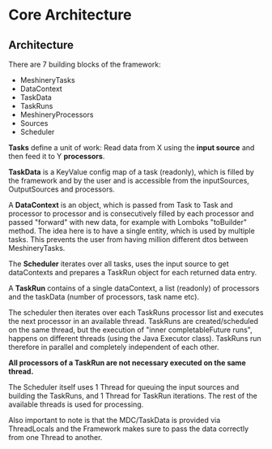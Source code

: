 # Core Architecture

##  Architecture

There are 7 building blocks of the framework:

* MeshineryTasks
* DataContext
* TaskData
* TaskRuns
* MeshineryProcessors
* Sources
* Scheduler

**Tasks** define a unit of work: Read data from X using the
**input source** and then feed it to Y **processors**.  

**TaskData** is a KeyValue config map of a task (readonly), which is filled by 
the framework and by the user and is accessible from the inputSources, OutputSources and processors.

A **DataContext** is an object, which is passed from Task to Task and processor to processor and is
consecutively filled by each processor and passed "forward" with new data, for example with Lomboks
"toBuilder" method. The idea here is to have a single entity, which is used by multiple tasks. This
prevents the user from having million different dtos between MeshineryTasks.

The **Scheduler** iterates over all tasks, uses the input source to get dataContexts
and prepares a TaskRun object for each returned data entry.

A **TaskRun** contains of a single dataContext, a list (readonly) of processors  and the
taskData (number of processors, task name etc).

The scheduler then iterates over each TaskRuns
processor list and executes the next processor in an available thread.
TaskRuns are created/scheduled on the same thread, but the execution of "inner completableFuture runs", 
happens on different threads (using the Java Executor class).
TaskRuns run therefore in parallel and completely independent of each other.

**All processors of a TaskRun are not necessary executed on the same thread.**

The Scheduler itself uses 1 Thread for queuing the input sources 
and building the TaskRuns, and 1 Thread for TaskRun iterations.
The rest of the available threads is used for processing.

Also important to note is that the MDC/TaskData is provided via ThreadLocals
and the Framework makes sure to pass the data correctly from one Thread to another.

